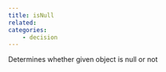```yaml
---
title: isNull
related:
categories:
    - decision
---
```


Determines whether given object is null or not